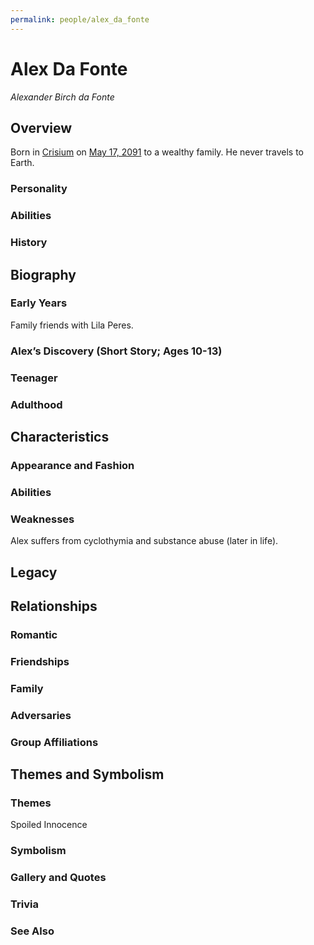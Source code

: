 ```yaml
---
permalink: people/alex_da_fonte
---
```


# Alex Da Fonte
*Alexander Birch da Fonte*

## Overview

Born in [Crisium](/locations/crisium_lunar_colony) on [May 17, 2091](/events/timeline) to a wealthy family. He never travels to Earth.
 
### Personality

### Abilities

### History

## Biography

### Early Years

Family friends with Lila Peres.

### Alex’s Discovery (Short Story; Ages 10-13)

### Teenager

### Adulthood

## Characteristics

### Appearance and Fashion

### Abilities

### Weaknesses

Alex suffers from cyclothymia and substance abuse (later in life).

## Legacy

## Relationships

### Romantic

### Friendships

### Family

### Adversaries

### Group Affiliations

## Themes and Symbolism

### Themes

Spoiled Innocence 

### Symbolism

### Gallery and Quotes

### Trivia

### See Also
